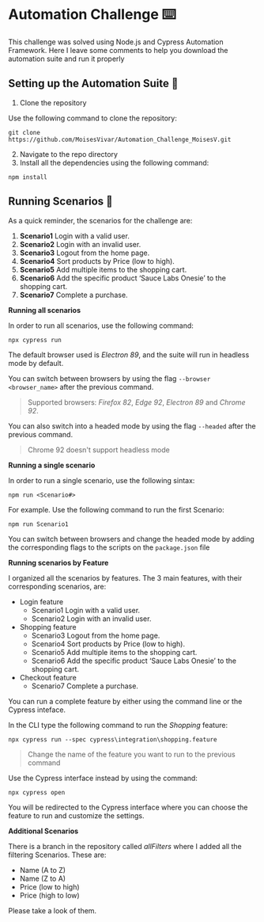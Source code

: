 # Automation Challenge ⌨️

This challenge was solved using Node.js and Cypress Automation Framework. Here I leave some comments to help you download the automation suite and
run it properly

## Setting up the Automation Suite 🔧

1. Clone the repository

Use the following command to clone the repository:

```
git clone https://github.com/MoisesVivar/Automation_Challenge_MoisesV.git
```

2. Navigate to the repo directory
3. Install all the dependencies using the following command:

```
npm install
```
## Running Scenarios :bicyclist:

As a quick reminder, the scenarios for the challenge are:

1. **Scenario1**  Login with a valid user.
2. **Scenario2**  Login with an invalid user.
3. **Scenario3**  Logout from the home page.
4. **Scenario4**  Sort products by Price (low to high).
5. **Scenario5**  Add multiple items to the shopping cart.
6. **Scenario6**  Add the specific product ‘Sauce Labs Onesie’ to the shopping cart.
7. **Scenario7**  Complete a purchase.

**Running all scenarios**

In order to run all scenarios, use the following command:
```
npx cypress run
```
The default browser used is *Electron 89*, and the suite will run in headless mode by default. 

You can switch between browsers by using the flag `--browser <browser_name>` after the
previous command. 

>Supported browsers: *Firefox 82*, *Edge 92*, *Electron 89* and *Chrome 92*.

You can also switch into a headed mode by using the flag `--headed` after the
previous command. 

>Chrome 92 doesn't support headless mode

**Running a single scenario**

In order to run a single scenario, use the following sintax:

`npm run <Scenario#>`

For example. Use the following command to run the first Scenario:

```
npm run Scenario1
```

You can switch between browsers and change the headed mode by adding the corresponding flags to the scripts on the `package.json` file

**Running scenarios by Feature**

I organized all the scenarios by features. The 3 main features, with their corresponding scenarios, are:

* Login feature
  - Scenario1  Login with a valid user.
  - Scenario2  Login with an invalid user.
* Shopping feature
  - Scenario3  Logout from the home page.
  - Scenario4  Sort products by Price (low to high).
  - Scenario5  Add multiple items to the shopping cart.
  - Scenario6  Add the specific product ‘Sauce Labs Onesie’ to the shopping cart.
* Checkout feature
  - Scenario7  Complete a purchase.

You can run a complete feature by either using the command line or the Cypress inteface.

In the CLI type the following command to run the *Shopping* feature:

```
npx cypress run --spec cypress\integration\shopping.feature
```

>Change the name of the feature you want to run to the previous command

Use the Cypress interface instead by using the command:

```
npx cypress open
```

You will be redirected to the Cypress interface where you can choose the feature to run and customize the settings.


**Additional Scenarios**

There is a branch in the repository called *allFilters* where I added all the filtering Scenarios. These are:

* Name (A to Z) 
* Name (Z to A) 
* Price (low to high)
* Price (high to low)

Please take a look of them.
